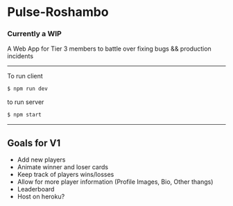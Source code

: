 # Pulse-Roshambo

### Currently a WIP

A Web App for Tier 3 members to battle over fixing bugs && production incidents
______________________________________________

To run client

```sh
$ npm run dev
```

to run server 

```sh
$ npm start
```


_____________________________________________

## Goals for V1
- Add new players
- Animate winner and loser cards
- Keep track of players wins/losses
- Allow for more player information (Profile Images, Bio, Other thangs)
- Leaderboard
- Host on heroku?
